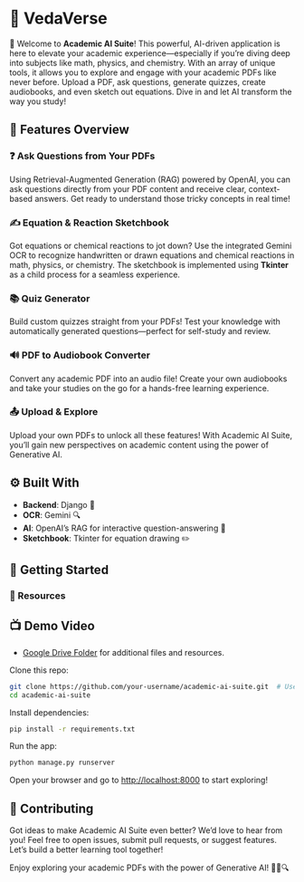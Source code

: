 # 📘 VedaVerse

🚀 Welcome to **Academic AI Suite**! This powerful, AI-driven application is here to elevate your academic experience—especially if you’re diving deep into subjects like math, physics, and chemistry. With an array of unique tools, it allows you to explore and engage with your academic PDFs like never before. Upload a PDF, ask questions, generate quizzes, create audiobooks, and even sketch out equations. Dive in and let AI transform the way you study!

## 🎉 Features Overview

### ❓ Ask Questions from Your PDFs
Using Retrieval-Augmented Generation (RAG) powered by OpenAI, you can ask questions directly from your PDF content and receive clear, context-based answers. Get ready to understand those tricky concepts in real time!

### ✍️ Equation & Reaction Sketchbook
Got equations or chemical reactions to jot down? Use the integrated Gemini OCR to recognize handwritten or drawn equations and chemical reactions in math, physics, or chemistry. The sketchbook is implemented using **Tkinter** as a child process for a seamless experience.

### 📚 Quiz Generator
Build custom quizzes straight from your PDFs! Test your knowledge with automatically generated questions—perfect for self-study and review.

### 🔊 PDF to Audiobook Converter
Convert any academic PDF into an audio file! Create your own audiobooks and take your studies on the go for a hands-free learning experience.

### 📤 Upload & Explore
Upload your own PDFs to unlock all these features! With Academic AI Suite, you’ll gain new perspectives on academic content using the power of Generative AI.

## ⚙️ Built With
- **Backend**: Django 🐍
- **OCR**: Gemini 🔍
- **AI**: OpenAI’s RAG for interactive question-answering 🤖
- **Sketchbook**: Tkinter for equation drawing ✏️

## 🚀 Getting Started

### 🔗 Resources
## 📺 Demo Video
- [Google Drive Folder](https://drive.google.com/drive/folders/1oPJuXugaPDQyvlDBekSRBucpaPQmWVxt?usp=sharing) for additional files and resources.


Clone this repo:

```bash
git clone https://github.com/your-username/academic-ai-suite.git  # Use the GitHub link above to access the repository.
cd academic-ai-suite
```

Install dependencies:

```bash
pip install -r requirements.txt
```

Run the app:

```bash
python manage.py runserver
```

Open your browser and go to [http://localhost:8000](http://localhost:8000) to start exploring!


## 🤝 Contributing
Got ideas to make Academic AI Suite even better? We’d love to hear from you! Feel free to open issues, submit pull requests, or suggest features. Let’s build a better learning tool together!


Enjoy exploring your academic PDFs with the power of Generative AI! 🚀📘🔍
